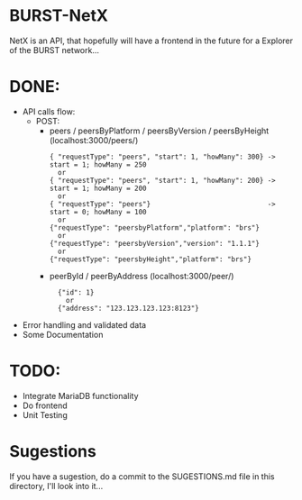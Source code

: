 # BURST-NetX
NetX is an API, that hopefully will have a frontend in the future for a Explorer of the BURST network...

# DONE:
- API calls flow:
  - POST:
    - peers / peersByPlatform / peersByVersion / peersByHeight (localhost:3000/peers/)
      ```
      {	"requestType": "peers",	"start": 1,	"howMany": 300} -> start = 1; howMany = 250
        or
      {	"requestType": "peers",	"start": 1,	"howMany": 200} -> start = 1; howMany = 200
        or
      {	"requestType": "peers"}                             -> start = 0; howMany = 100
        or
      {"requestType": "peersbyPlatform","platform": "brs"}
        or
      {"requestType": "peersbyVersion","version": "1.1.1"}
        or
      {"requestType": "peersbyHeight","platform": "brs"}
      ```
    - peerById / peerByAddress (localhost:3000/peer/)
      ```
        {"id": 1}
          or
        {"address": "123.123.123.123:8123"}
      ```
- Error handling and validated data
- Some Documentation

# TODO:
- Integrate MariaDB functionality
- Do frontend
- Unit Testing

# Sugestions
If you have a sugestion, do a commit to the SUGESTIONS.md file in this directory, I'll look into it...
